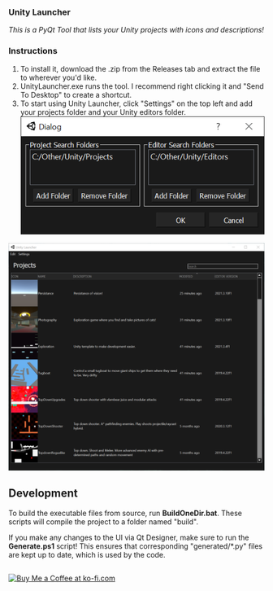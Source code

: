 ### Unity Launcher
*This is a PyQt Tool that lists your Unity projects with icons and descriptions!*

### Instructions
1. To install it, download the .zip from the Releases tab and extract the file to wherever you'd like.
2. UnityLauncher.exe runs the tool. I recommend right clicking it and "Send To Desktop" to create a shortcut.
3. To start using Unity Launcher, click "Settings" on the top left and add your projects folder and your Unity editors folder.
![Unity Launcher Example Image](https://raw.githubusercontent.com/Kainkun/UnityLauncher/main/images/Examples/Settings.png)

![Unity Launcher Example Image](https://raw.githubusercontent.com/Kainkun/UnityLauncher/main/images/Examples/MainWindow.png)

## Development
To build the executable files from source, run **BuildOneDir.bat**.
These scripts will compile the project to a folder named "build".

If you make any changes to the UI via Qt Designer, make sure to run the **Generate.ps1** script!
This ensures that corresponding "generated/*.py" files are kept up to date, which is used by the code.

##

<a href='https://ko-fi.com/kainkun' target='_blank'><img height='35' style='border:0px;height:46px;' src='https://az743702.vo.msecnd.net/cdn/kofi3.png?v=0' border='0' alt='Buy Me a Coffee at ko-fi.com' />
